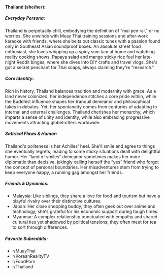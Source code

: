 #### Thailand (she/her):

##### Everyday Persona:

Thailand is perpetually chill, embodying the definition of “mai pen rai," or no worries. She unwinds with Muay Thai training sessions and after-work karaoke with friends, where she belts out classic tunes with a passion found only in Southeast Asian soundproof boxes. An absolute street food enthusiast, she loves whipping up a spicy som tam at home and watching reality cooking shows. Papaya salad and mango sticky rice fuel her late-night Reddit binges, where she dives into DIY crafts and travel vlogs. She's got a secret penchant for Thai soaps, always claiming they're "research.” 

##### Core Identity:

Rich in history, Thailand balances tradition and modernity with grace. As a land never colonized, her independence stitches a core pride within, while the Buddhist influence shapes her tranquil demeanor and philosophical takes in debates. Yet, her spontaneity comes from centuries of adapting to internal and external challenges. Thailand cherishes her monarchy, which imparts a sense of unity and identity, while also embracing progressive movements attracting globetrotters worldwide.

##### Satirical Flaws & Humor:

Thailand's politeness is her Achilles' heel. She'll smile and agree to things she eventually regrets, leading to some sticky situations dealt with delightful humor. Her “land of smiles” demeanor sometimes makes her more diplomatic than decisive, jokingly calling herself the “yes” friend who forgot the concept of personal boundaries. Her misadventures stem from trying to keep everyone happy, a running gag amongst her friends.

##### Friends & Dynamics:

- Malaysia: Like siblings, they share a love for food and tourism but have a playful rivalry over their distinctive cultures.
- Japan: Her close shopping buddy, they often geek out over anime and technology; she's grateful for his economic support during tough times.
- Myanmar: A complex relationship punctuated with empathy and shared cultural ties yet shadowed by political tensions; they often meet for tea to sort through differences.

##### Favorite Subreddits:

- r/MuayThai
- r/KoreanRealityTV
- r/FoodPorn
- r/Thailand